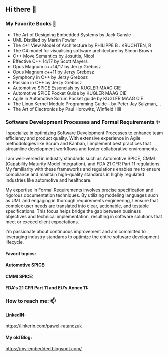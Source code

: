 ## Hi there 👋

### My Favorite Books 🌱
- The Art of Designing Embedded Systems by Jack Gansle
- UML Distilled by Martin Fowler
- The 4+1 View Model of Architecture by PHILIPPE B . KRUCHTEN, R
- The C4 model for visualising software architecture by Simon Brown
- C++ Move Semantics by Josuttis, Nicol
- Effective C++ 14/17 by Scott Mayers
- Opus Magnum c++14/17 by Jerzy Grebosz
- Opus Magnum c++11 by Jerzy Grebosz
- Symphony in C++ by Jerzy Grebosz
- Passion in C++ by Jerzy Grebosz
- Automotive SPICE Essencials by KUGLER MAAG CIE
- Automotive SPICE Pocket Guide by KUGLER MAAG CIE
- Agile in Automotive Scrum Pocket guide by KUGLER MAAG CIE
- The Linux Kernel Module Programming Guide - by Peter Jay Salzman,...
- The Art of Electronics by Paul Horowitz, Winfield Hill

### Software Development Processes and Formal Requirements ✨
I specialize in optimizing Software Development Processes to enhance team efficiency and product quality. With extensive experience in Agile methodologies like Scrum and Kanban, I implement best practices that streamline development workflows and foster collaborative environments.

I am well-versed in industry standards such as Automotive SPICE, CMMI (Capability Maturity Model Integration), and FDA 21 CFR Part 11 regulations. My familiarity with these frameworks and regulations enables me to ensure compliance and maintain high-quality standards in highly regulated industries like automotive and healthcare.

My expertise in Formal Requirements involves precise specification and rigorous documentation techniques. By utilizing modeling languages such as UML and engaging in thorough requirements engineering, I ensure that complex user needs are translated into clear, actionable, and testable specifications. This focus helps bridge the gap between business objectives and technical implementation, resulting in software solutions that meet or exceed client expectations.

I'm passionate about continuous improvement and am committed to leveraging industry standards to optimize the entire software development lifecycle.
#### Favorit topics:
#### Automotive SPICE:
#### CMMI SPICE:
#### FDA's 21 CFR Part 11 and EU’s Annex 11:

### How to reach me: 📫 
#### LinkedIN:
https://linkerin.com/pawel-ratanczuk

#### My old Blog:
https://my-embedded.blogspot.com/



<!--
**pratanczuk/pratanczuk** is a ✨ _special_ ✨ repository because its `README.md` (this file) appears on your GitHub profile.

Here are some ideas to get you started:

- 🔭 I’m currently working on ...
- 🌱 I’m currently learning ...
- 👯 I’m looking to collaborate on ...
- 🤔 I’m looking for help with ...
- 💬 Ask me about ...
- 📫 How to reach me: ...
- 😄 Pronouns: ...
- ⚡ Fun fact: ...
-->
